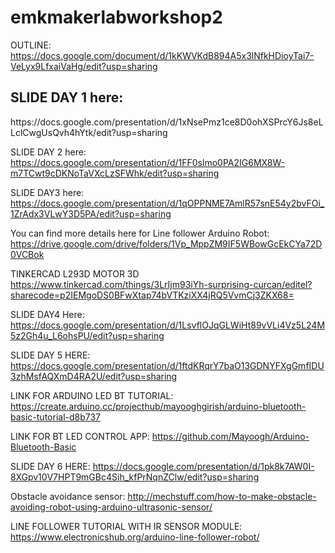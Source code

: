 # emkmakerlabworkshop2
OUTLINE: 
https://docs.google.com/document/d/1kKWVKdB894A5x3lNfkHDioyTai7-VeLyx9LfxaiVaHg/edit?usp=sharing

<h2>SLIDE DAY 1 here:</h2>
https://docs.google.com/presentation/d/1xNsePmz1ce8D0ohXSPrcY6Js8eLLclCwgUsQvh4hYtk/edit?usp=sharing


SLIDE DAY 2 here:
https://docs.google.com/presentation/d/1FF0slmo0PA2IG6MX8W-m7TCwt9cDKNoTaVXcLzSFWhk/edit?usp=sharing

SLIDE DAY3 here: 
https://docs.google.com/presentation/d/1qOPPNME7AmlR57snE54y2bvFOi_1ZrAdx3VLwY3D5PA/edit?usp=sharing

You can find more details here for Line follower Arduino Robot: 
https://drive.google.com/drive/folders/1Vp_MppZM9IF5WBowGcEkCYa72D0VCBok 

TINKERCAD L293D MOTOR 3D 
https://www.tinkercad.com/things/3LrIjm93iYh-surprising-curcan/editel?sharecode=p2IEMgoDS0BFwXtap74bVTKziXX4jRQ5VvmCj3ZKX68=


SLIDE DAY4 Here: 
https://docs.google.com/presentation/d/1LsvflOJqGLWiHt89vVLi4Vz5L24M5z2Gh4u_L6ohsPU/edit?usp=sharing


SLIDE DAY 5 HERE: 
https://docs.google.com/presentation/d/1ftdKRqrY7baO13GDNYFXgGmfIDU3zhMsfAQXmD4RA2U/edit?usp=sharing 

LINK FOR ARDUINO LED BT TUTORIAL:
https://create.arduino.cc/projecthub/mayooghgirish/arduino-bluetooth-basic-tutorial-d8b737 

LINK FOR BT LED CONTROL APP:
https://github.com/Mayoogh/Arduino-Bluetooth-Basic 



SLIDE DAY 6 HERE:
https://docs.google.com/presentation/d/1pk8k7AW0I-8XGpv10V7HPT9mGBc4Sih_kfPrNqnZClw/edit?usp=sharing 

Obstacle avoidance sensor:
http://mechstuff.com/how-to-make-obstacle-avoiding-robot-using-arduino-ultrasonic-sensor/

LINE FOLLOWER TUTORIAL WITH IR SENSOR MODULE:
https://www.electronicshub.org/arduino-line-follower-robot/ 

